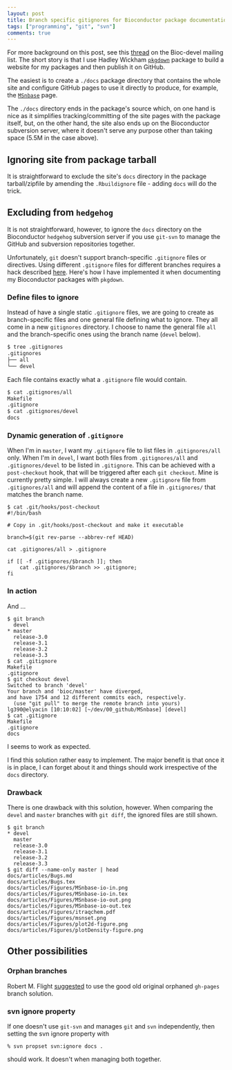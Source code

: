 ```yaml
---
layout: post
title: Branch specific gitignores for Bioconductor package documentation
tags: ["programming", "git", "svn"]
comments: true
---
```


For more background on this post, see this
[thread](https://stat.ethz.ch/pipermail/bioc-devel/2016-December/010301.html)
on the Bioc-devel mailing list. The short story is that I use Hadley
Wickham [`pkgdown`](https://github.com/hadley/pkgdown) package to
build a website for my packages and then publish it on GitHub.

The easiest is to create a `./docs` package directory that contains
the whole site and configure GitHub pages to use it directly to
produce, for example, the
[`MSnbase`](http://lgatto.github.io/MSnbase/) page.

The `./docs` directory ends in the package's source which, on one hand
is nice as it simplifies tracking/committing of the site pages with
the package itself, but, on the other hand, the site also ends up on
the Bioconductor subversion server, where it doesn't serve any purpose
other than taking space (5.5M in the case above).

<!--more-->

## Ignoring site from package tarball

It is straightforward to exclude the site's `docs` directory in the
package tarball/zipfile by amending the `.Rbuildignore` file - adding
`docs` will do the trick.

## Excluding from `hedgehog`

It is not straightforward, however, to ignore the `docs` directory on
the Bioconductor `hedgehog` subversion server if you use `git-svn` to
manage the GitHub and subversion repositories together.

Unfortunately, `git` doesn't support branch-specific `.gitignore`
files or directives. Using different `.gitignore` files for different
branches requires a hack described
[here](http://stackoverflow.com/questions/29579546/git-excludesfile-for-a-branch/29583813#29583813). Here's
how I have implemented it when documenting my Bioconductor packages
with `pkgdown`.

### Define files to ignore

Instead of have a single static `.gitignore` files, we are going to
create as branch-specific files and one general file defining what to
ignore. They all come in a new `gitignores` directory. I choose to
name the general file `all` and the branch-specific ones using the
branch name (`devel` below).

```sh
$ tree .gitignores
.gitignores
├── all
└── devel
```

Each file contains exactly what a `.gitignore` file would contain.

```sh
$ cat .gitignores/all 
Makefile
.gitignore
$ cat .gitignores/devel 
docs
```

### Dynamic generation of `.gitignore`

When I'm in `master`, I want my `.gitignore` file to list files in
`.gitignores/all` only. When I'm in `devel`, I want both files from
`.gitignores/all` and `.gitignores/devel` to be listed in
`.gitignore`. This can be achieved with a `post-checkout` hook, that
will be triggered after each `git checkout`. Mine is currently pretty
simple. I will always create a new `.gitignore` file from
`.gitignores/all` and will append the content of a file in
`.gitignores/` that matches the branch name.

```
$ cat .git/hooks/post-checkout
#!/bin/bash

# Copy in .git/hooks/post-checkout and make it executable

branch=$(git rev-parse --abbrev-ref HEAD)

cat .gitignores/all > .gitignore

if [[ -f .gitignores/$branch ]]; then
    cat .gitignores/$branch >> .gitignore;
fi
```

### In action

And ...

```
$ git branch 
  devel
* master
  release-3.0
  release-3.1
  release-3.2
  release-3.3
$ cat .gitignore
Makefile
.gitignore
$ git checkout devel 
Switched to branch 'devel'
Your branch and 'bioc/master' have diverged,
and have 1754 and 12 different commits each, respectively.
  (use "git pull" to merge the remote branch into yours)
lg390@elyacin [10:10:02] [~/dev/00_github/MSnbase] [devel]
$ cat .gitignore
Makefile
.gitignore
docs
```

I seems to work as expected.

I find this solution rather easy to implement. The major benefit is
that once it is in place, I can forget about it and things should work
irrespective of the `docs` directory. 

### Drawback

There is one drawback with this solution, however. When comparing the
`devel` and `master` branches with `git diff`, the ignored files are
still shown.

```
$ git branch
* devel
  master
  release-3.0
  release-3.1
  release-3.2
  release-3.3
$ git diff --name-only master | head
docs/articles/Bugs.md
docs/articles/Bugs.tex
docs/articles/Figures/MSnbase-io-in.png
docs/articles/Figures/MSnbase-io-in.tex
docs/articles/Figures/MSnbase-io-out.png
docs/articles/Figures/MSnbase-io-out.tex
docs/articles/Figures/itraqchem.pdf
docs/articles/Figures/msnset.png
docs/articles/Figures/plot2d-figure.png
docs/articles/Figures/plotDensity-figure.png

```

## Other possibilities

### Orphan branches

Robert M. Flight
[suggested](https://stat.ethz.ch/pipermail/bioc-devel/2016-December/010308.html)
to use the good old original orphaned `gh-pages` branch solution.

### svn ignore property

If one doesn't use `git-svn` and manages `git` and `svn`
independently, then setting the svn ignore property with

```
% svn propset svn:ignore docs .
```

should work. It doesn't when managing both together.
